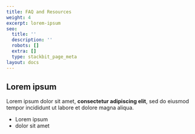 ```yaml
---
title: FAQ and Resources
weight: 4
excerpt: lorem-ipsum
seo:
  title: ''
  description: ''
  robots: []
  extra: []
  type: stackbit_page_meta
layout: docs
---
```

## Lorem ipsum

Lorem ipsum dolor sit amet, **consectetur adipiscing elit**, sed do eiusmod tempor incididunt ut labore et dolore magna aliqua.

- Lorem ipsum
- dolor sit amet